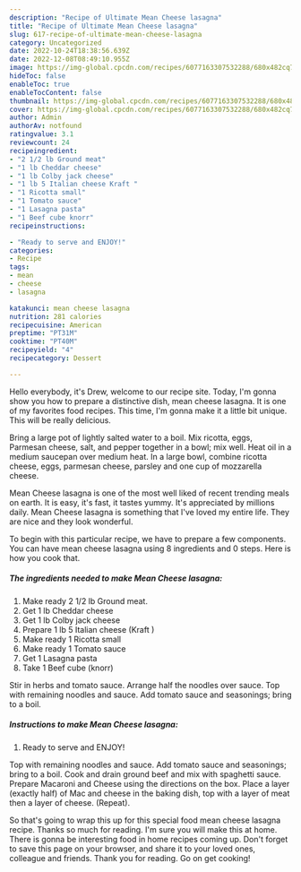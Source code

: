 ```yaml
---
description: "Recipe of Ultimate Mean Cheese lasagna"
title: "Recipe of Ultimate Mean Cheese lasagna"
slug: 617-recipe-of-ultimate-mean-cheese-lasagna
category: Uncategorized
date: 2022-10-24T18:38:56.639Z
date: 2022-12-08T08:49:10.955Z
image: https://img-global.cpcdn.com/recipes/6077163307532288/680x482cq70/mean-cheese-lasagna-recipe-main-photo.jpg
hideToc: false
enableToc: true
enableTocContent: false
thumbnail: https://img-global.cpcdn.com/recipes/6077163307532288/680x482cq70/mean-cheese-lasagna-recipe-main-photo.jpg
cover: https://img-global.cpcdn.com/recipes/6077163307532288/680x482cq70/mean-cheese-lasagna-recipe-main-photo.jpg
author: Admin
authorAv: notfound
ratingvalue: 3.1
reviewcount: 24
recipeingredient:
- "2 1/2 lb Ground meat"
- "1 lb Cheddar cheese"
- "1 lb Colby jack cheese"
- "1 lb 5 Italian cheese Kraft "
- "1 Ricotta small"
- "1 Tomato sauce"
- "1 Lasagna pasta"
- "1 Beef cube knorr"
recipeinstructions:

- "Ready to serve and ENJOY!"
categories:
- Recipe
tags:
- mean
- cheese
- lasagna

katakunci: mean cheese lasagna 
nutrition: 281 calories
recipecuisine: American
preptime: "PT31M"
cooktime: "PT40M"
recipeyield: "4"
recipecategory: Dessert

---
```



Hello everybody, it's Drew, welcome to our recipe site. Today, I'm gonna show you how to prepare a distinctive dish, mean cheese lasagna. It is one of my favorites food recipes. This time, I'm gonna make it a little bit unique. This will be really delicious.

Bring a large pot of lightly salted water to a boil. Mix ricotta, eggs, Parmesan cheese, salt, and pepper together in a bowl; mix well. Heat oil in a medium saucepan over medium heat. In a large bowl, combine ricotta cheese, eggs, parmesan cheese, parsley and one cup of mozzarella cheese.

Mean Cheese lasagna is one of the most well liked of recent trending meals on earth. It is easy, it's fast, it tastes yummy. It's appreciated by millions daily. Mean Cheese lasagna is something that I've loved my entire life. They are nice and they look wonderful.


To begin with this particular recipe, we have to prepare a few components. You can have mean cheese lasagna using 8 ingredients and 0 steps. Here is how you cook that.

<!--inarticleads1-->

##### The ingredients needed to make Mean Cheese lasagna:

1. Make ready 2 1/2 lb Ground meat.
1. Get 1 lb Cheddar cheese
1. Get 1 lb Colby jack cheese
1. Prepare 1 lb 5 Italian cheese (Kraft )
1. Make ready 1 Ricotta small
1. Make ready 1 Tomato sauce
1. Get 1 Lasagna pasta
1. Take 1 Beef cube (knorr)


Stir in herbs and tomato sauce. Arrange half the noodles over sauce. Top with remaining noodles and sauce. Add tomato sauce and seasonings; bring to a boil. 

<!--inarticleads2-->

##### Instructions to make Mean Cheese lasagna:


1. Ready to serve and ENJOY!

Top with remaining noodles and sauce. Add tomato sauce and seasonings; bring to a boil. Cook and drain ground beef and mix with spaghetti sauce. Prepare Macaroni and Cheese using the directions on the box. Place a layer (exactly half) of Mac and cheese in the baking dish, top with a layer of meat then a layer of cheese. (Repeat). 

So that's going to wrap this up for this special food mean cheese lasagna recipe. Thanks so much for reading. I'm sure you will make this at home. There is gonna be interesting food in home recipes coming up. Don't forget to save this page on your browser, and share it to your loved ones, colleague and friends. Thank you for reading. Go on get cooking!
